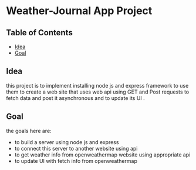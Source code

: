 # Weather-Journal App Project

## Table of Contents

* [Idea ](#idea)
* [Goal ](#goal)


## Idea

this project is to implement installing node js and express framework to use them to create a web site that uses web api using GET and Post requests to fetch data and post it asynchronous and to update its UI .

## Goal

the goals here are:
 - to build a server using node js and express  
 - to connect this server to another website using api 
 - to get weather info from openweathermap website using appropriate api 
 - to update UI with fetch info from openweathermap